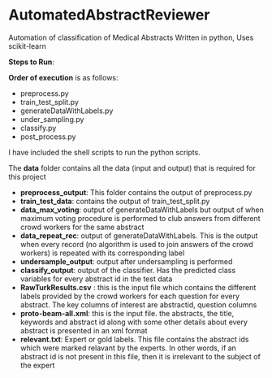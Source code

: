 # AutomatedAbstractReviewer
Automation of classification of Medical Abstracts 
Written in python, Uses scikit-learn

**Steps to Run**:

**Order of execution** is as follows:
* preprocess.py
* train_test_split.py
* generateDataWithLabels.py
* under_sampling.py
* classify.py
* post_process.py

I have included the shell scripts to run the python scripts. 

The **data** folder contains all the data (input and output) that is required for this project
* **preprocess_output**: This folder contains the output of preprocess.py 
* **train_test_data**: contains the output of train_test_split.py
* **data_max_voting**: output of generateDataWithLabels but output of when maximum voting procedure is performed to club answers from different crowd workers for the same abstract
* **data_repeat_rec**: output of generateDataWithLabels. This is the output when every record (no algorithm is used to join answers of the crowd workers) is repeated with its corresponding label
* **undersample_output**: output after undersampling is performed
* **classify_output**: output of the classifier. Has the predicted class variables for every abstract id in the test data
* **RawTurkResults.csv** : this is the input file which contains the different labels provided by the crowd workers for each question for every abstract. The key columns of interest are abstractid, question columns
* **proto-beam-all.xml**: this is the input file. the abstracts, the title, keywords and abstract id along with some other details about every abstract is presented in an xml format
* **relevant.txt**: Expert or gold labels. This file contains the abstract ids which were marked relavant by the experts. In other words, if an abstract id is not present in this file, then it is irrelevant to the subject of the expert
